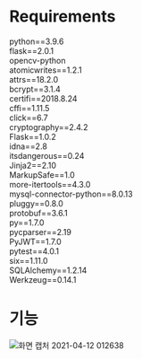 # Requirements
python==3.9.6
<br>flask==2.0.1
<br>opencv-python
<br>atomicwrites==1.2.1
<br>attrs==18.2.0
<br>bcrypt==3.1.4
<br>certifi==2018.8.24
<br>cffi==1.11.5
<br>click==6.7
<br>cryptography==2.4.2
<br>Flask==1.0.2
<br>idna==2.8
<br>itsdangerous==0.24
<br>Jinja2==2.10
<br>MarkupSafe==1.0
<br>more-itertools==4.3.0
<br>mysql-connector-python==8.0.13
<br>pluggy==0.8.0
<br>protobuf==3.6.1
<br>py==1.7.0
<br>pycparser==2.19
<br>PyJWT==1.7.0
<br>pytest==4.0.1
<br>six==1.11.0
<br>SQLAlchemy==1.2.14
<br>Werkzeug==0.14.1

# 기능
![화면 캡처 2021-04-12 012638](https://user-images.githubusercontent.com/50041580/127770560-0c128e0c-9b22-4224-b4a2-449ed09102ef.png)
